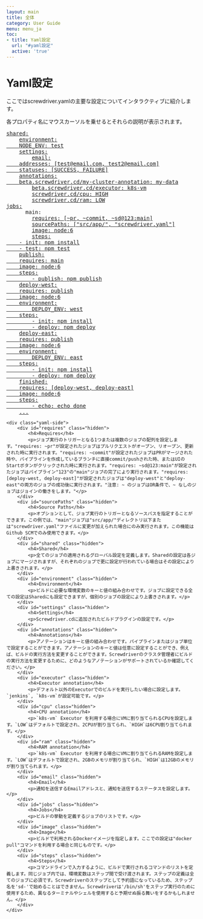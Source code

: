 ```yaml
---
layout: main
title: 全体
category: User Guide
menu: menu_ja
toc:
- title: Yaml設定
  url: "#yaml設定"
  active: 'true'
---
```


# Yaml設定

ここではscrewdriver.yamlの主要な設定についてインタラクティブに紹介します。

各プロパティ名にマウスカーソルを乗せるとそれらの説明が表示されます。

<div class="yaml-docs">

<pre class="example">
<a href="#shared"><span class="key">shared</span>:</a>
    <a href="#environment"><span class="key">environment</span>:
    <span class="key">NODE_ENV</span>: <span class="value">test</span></a>
    <a href="#settings"><span class="key">settings</span>:</a>
        <a href="#email"><span class="key">email</span>:
    <span class="key">addresses</span>: <span class="value">[test@email.com, test2@email.com]</span>
    <span class="key">statuses</span>: <span class="value">[SUCCESS, FAILURE]</span></a>
    <a href="#annotations"><span class="key">annotations</span>:
    <span class="key">beta.screwdriver.cd/my-cluster-annotation</span>: <span class="value">my-data</span></a>
        <a href="#executor"><span class="key">beta.screwdriver.cd/executor</span>: <span class="value">k8s-vm</span></a>
        <a href="#cpu"><span class="key">screwdriver.cd/cpu</span>: <span class="value">HIGH</span></a>
        <a href="#ram"><span class="key">screwdriver.cd/ram</span>: <span class="value">LOW</span></a>
<a href="#jobs"><span class="key">jobs</span>:</a>
      <span class="key">main</span>:
        <a href="#requires"><span class="key">requires</span>: <span class="value">[~pr, ~commit, ~sd@123:main]</span></a>
        <a href="#sourcePaths"><span class="key">sourcePaths</span>: <span class="value">["src/app/", "screwdriver.yaml"]</span></a>
        <a href="#image"><span class="key">image</span>: <span class="value">node:6</span></a>
        <a href="#steps"><span class="key">steps</span>:
    - <span class="key">init</span>: <span class="value">npm install</span>
    - <span class="key">test</span>: <span class="value">npm test</span></a>
    <a href="#jobs"><span class="key">publish</span>:
    <span class="key">requires</span>: <span class="value">main</span>
    <span class="key">image</span>: <span class="value">node:6</span>
    <span class="key">steps</span>:
        - <span class="key">publish</span>: <span class="value">npm publish</span></a>
    <a href="#jobs"><span class="key">deploy-west</span>:
    <span class="key">requires</span>: <span class="value">publish</span>
    <span class="key">image</span>: <span class="value">node:6</span>
    <span class="key">environment</span>:
        <span class="key">DEPLOY_ENV</span>: <span class="value">west</span>
    <span class="key">steps</span>:
        - <span class="key">init</span>: <span class="value">npm install</span>
        - <span class="key">deploy</span>: <span class="value">npm deploy</span></a>
    <a href="#jobs"><span class="key">deploy-east</span>:
    <span class="key">requires</span>: <span class="value">publish</span>
    <span class="key">image</span>: <span class="value">node:6</span>
    <span class="key">environment</span>:
        <span class="key">DEPLOY_ENV</span>: <span class="value">east</span>
    <span class="key">steps</span>:
        - <span class="key">init</span>: <span class="value">npm install</span>
        - <span class="key">deploy</span>: <span class="value">npm deploy</span></a>
    <a href="#jobs"><span class="key">finished</span>:
    <span class="key">requires</span>: <span class="value">[deploy-west, deploy-east]</span>
    <span class="key">image</span>: <span class="value">node:6</span>
    <span class="key">steps</span>:
        - <span class="key">echo</span>: <span class="value">echo done</span></a>
    <a href="#jobs">...</a>
</pre>
    <div class="yaml-side">
        <div id="requires" class="hidden">
            <h4>Requires</h4>
            <p>ジョブ実行のトリガーとなる1つまたは複数のジョブの配列を設定します。"requires: ~pr"が設定されたジョブはプルリクエストがオープン、リオープン、更新された時に実行されます。"requires: ~commit"が設定されたジョブはPRがマージされた時や、パイプラインを作成しているブランチに直接commit/pushされた時、またはUIのStartボタンがクリックされた時に実行されます。"requires: ~sd@123:main"が設定されたジョブはパイプライン"123"の"main"ジョブの完了により実行されます。"requires: [deploy-west, deploy-east]"が設定されたジョブは"deploy-west"と"deploy-east"の両方のジョブの成功後に実行されます。"注意: ~ のジョブはOR条件で、~ なしのジョブはジョインの働きをします。"</p>
        </div>
        <div id="sourcePaths" class="hidden">
            <h4>Source Paths</h4>
            <p>オプションとして、ジョブ実行のトリガーとなるソースパスを指定することができます。この例では、"main"ジョブは"src/app/"ディレクトリ以下または"screwdriver.yaml"ファイルに変更が加えられた場合にのみ実行されます。この機能はGithub SCMでのみ使用できます。</p>
        </div>
        <div id="shared" class="hidden">
            <h4>Shared</h4>
            <p>全てのジョブの適用されるグローバル設定を定義します。Sharedの設定は各ジョブにマージされますが、それぞれのジョブで更に設定が行われている場合はその設定により上書きされます。</p>
        </div>
        <div id="environment" class="hidden">
            <h4>Environment</h4>
            <p>ビルドに必要な環境変数のキーと値の組み合わせです。ジョブに設定できる全ての設定はSharedにも設定できますが、個別のジョブの設定により上書きされます。</p>
        </div>
        <div id="settings" class="hidden">
            <h4>Settings</h4>
            <p>Screwdriver.cdに追加されたビルドプラグインの設定です。</p>
        </div>
        <div id="annotations" class="hidden">
            <h4>Annotations</h4>
            <p>アノテーションはキーと値の組み合わせです。パイプラインまたはジョブ単位で設定することができます。アノテーションのキーと値は任意に設定することができ、例えば、ビルドの実行方法を変更することができます。Screwdriverのクラスタ管理者にビルドの実行方法を変更するために、どのようなアノテーションがサポートされているか確認してください。</p>
        </div>
        <div id="executor" class="hidden">
            <h4>Executor annotation</h4>
            <p>デフォルト以外のExecutorでのビルドを実行したい場合に設定します。`jenkins`, `k8s-vm`が設定可能です。</p>
        </div>
        <div id="cpu" class="hidden">
            <h4>CPU annotation</h4>
            <p>`k8s-vm` Executor を利用する場合にVMに割り当てられるCPUを設定します。`LOW`はデフォルトで設定され、2CPUが割り当てられ、`HIGH`は6CPU割り当てられます。</p>
        </div>
        <div id="ram" class="hidden">
            <h4>RAM annotation</h4>
            <p>`k8s-vm` Executor を利用する場合にVMに割り当てられるRAMを設定します。`LOW`はデフォルトで設定され、2GBのメモリが割り当てられ、`HIGH`は12GBのメモリが割り当てられます。</p>
        </div>
        <div id="email" class="hidden">
            <h4>Email</h4>
            <p>通知を送信するEmailアドレスと、通知を送信するステータスを設定します。</p>
        </div>
        <div id="jobs" class="hidden">
            <h4>Jobs</h4>
            <p>ビルドの挙動を定義するジョブのリストです。</p>
        </div>
        <div id="image" class="hidden">
            <h4>Image</h4>
            <p>ビルドで利用されるDockerイメージを指定します。ここでの設定は"docker pull"コマンドを利用する場合と同じものです。</p>
        </div>
        <div id="steps" class="hidden">
            <h4>Steps</h4>
            <p>コマンドラインで入力するように、ビルドで実行されるコマンドのリストを定義します。同じジョブ内では、環境変数はステップ間で受け渡されます。ステップの定義は全てのジョブに必須です。Screwdriverのステップとして予約語になっているため、ステップ名を'sd-'で始めることはできません。Screwdriverは'/bin/sh'をステップ実行のために使用するため、異なるターミナルやシェルを使用すると予期せぬ振る舞いをするかもしれません。</p>
        </div>
    </div>
</div>
